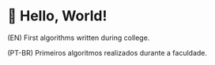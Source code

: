 # 👋 Hello, World!

(EN) First algorithms written during college.
 
(PT-BR) Primeiros algoritmos realizados durante a faculdade.
